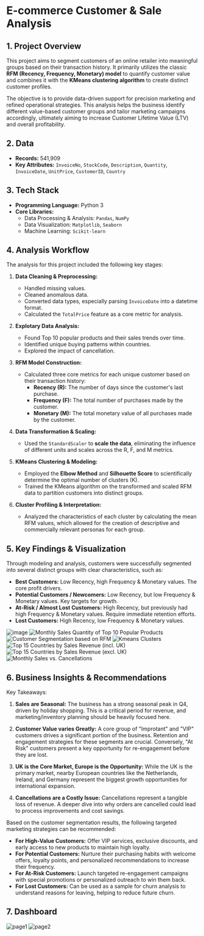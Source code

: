 # E-commerce Customer & Sale Analysis

## 1. Project Overview

This project aims to segment customers of an online retailer into meaningful groups based on their transaction history. It primarily utilizes the classic **RFM (Recency, Frequency, Monetary) model** to quantify customer value and combines it with the **KMeans clustering algorithm** to create distinct customer profiles.

The objective is to provide data-driven support for precision marketing and refined operational strategies. This analysis helps the business identify different value-based customer groups and tailor marketing campaigns accordingly, ultimately aiming to increase Customer Lifetime Value (LTV) and overall profitability.

## 2. Data

* **Records:** 541,909
* **Key Attributes:** `InvoiceNo`, `StockCode`, `Description`, `Quantity`, `InvoiceDate`, `UnitPrice`, `CustomerID`, `Country`

## 3. Tech Stack
* **Programming Language:** Python 3
* **Core Libraries:**
    * Data Processing & Analysis: `Pandas`, `NumPy`
    * Data Visualization: `Matplotlib`, `Seaborn`
    * Machine Learning: `Scikit-learn`

## 4. Analysis Workflow

The analysis for this project included the following key stages:

1.  **Data Cleaning & Preprocessing:**
    * Handled missing values.
    * Cleaned anomalous data.
    * Converted data types, especially parsing `InvoiceDate` into a datetime format.
    * Calculated the `TotalPrice` feature as a core metric for analysis.

2.  **Explotary Data Analysis:**
    * Found Top 10 popular products and their sales trends over time.
    * Identified unique buying patterns within countries.
    * Explored the impact of cancellation.

3.  **RFM Model Construction:**
    * Calculated three core metrics for each unique customer based on their transaction history:
        * **Recency (R):** The number of days since the customer's last purchase.
        * **Frequency (F):** The total number of purchases made by the customer.
        * **Monetary (M):** The total monetary value of all purchases made by the customer.

4.  **Data Transformation & Scaling:**
    * Used the `StandardScaler` to **scale the data**, eliminating the influence of different units and scales across the R, F, and M metrics.

5.  **KMeans Clustering & Modeling:**
    * Employed the **Elbow Method** and **Silhouette Score** to scientifically determine the optimal number of clusters (K).
    * Trained the KMeans algorithm on the transformed and scaled RFM data to partition customers into distinct groups.

6.  **Cluster Profiling & Interpretation:**
    * Analyzed the characteristics of each cluster by calculating the mean RFM values, which allowed for the creation of descriptive and commercially relevant personas for each group.



## 5. Key Findings & Visualization

Through modeling and analysis, customers were successfully segmented into several distinct groups with clear characteristics, such as:

* **Best Customers:** Low Recency, high Frequency & Monetary values. The core profit drivers.
* **Potential Customers / Newcomers:** Low Recency, but low Frequency & Monetary values. Key targets for growth.
* **At-Risk / Almost Lost Customers:** High Recency, but previously had high Frequency & Monetary values. Require immediate retention efforts.
* **Lost Customers:** High Recency, low Frequency & Monetary values.

![image](https://github.com/ericxq27/E-commerce-Customer-Sales-Analysis/blob/main/Images/Top%2010%20Popular%20Products%20by%20Quantity%20Sold.png)
![Monthly Sales Quantity of Top 10 Popular Products](https://github.com/ericxq27/E-commerce-Customer-Sales-Analysis/blob/main/Images/Monthly%20Sales%20Quantity%20of%20Top%2010%20Popular%20Products.png)
![Customer Segmentation based on RFM](https://github.com/ericxq27/E-commerce-Customer-Sales-Analysis/blob/main/Images/Customer%20Segmentation%20based%20on%20RFM.png)
![Kmeans Clusters](https://github.com/ericxq27/E-commerce-Customer-Sales-Analysis/blob/main/Images/Visualisation%20of%20Kmeans%20Clusters.png)
![Top 15 Countries by Sales Revenue (incl. UK)](https://github.com/ericxq27/E-commerce-Customer-Sales-Analysis/blob/main/Images/Top%2015%20Countries%20by%20Sales%20Revenue%20(incl.%20UK).png)
![Top 15 Countries by Sales Revenue (excl. UK)](https://github.com/ericxq27/E-commerce-Customer-Sales-Analysis/blob/main/Images/Top%2015%20Countries%20by%20Sales%20Revenue%20(excl.%20UK).png)
![Monthly Sales vs. Cancellations](https://github.com/ericxq27/E-commerce-Customer-Sales-Analysis/blob/main/Images/Monthly%20Sales%20vs.%20Cancellations.png)

## 6. Business Insights & Recommendations

Key Takeaways:

1. **Sales are Seasonal:** The business has a strong seasonal peak in Q4, driven by holiday shopping. This is a critical period for revenue, and marketing/inventory planning should be heavily focused here.

2. **Customer Value varies Greatly:** A core group of "Improtant" and "VIP" customers drives a significant portion of the business. Retention and engagement strategies for these segments are crucial. Conversely, "At Risk" customers present a key opportunity for re-engagement before they are lost.

3. **UK is the Core Market, Europe is the Opportunity:** While the UK is the primary market, nearby European countries like the Netherlands, Ireland, and Germany represent the biggest growth opportunities for international expansion.

4. **Cancellations are a Costly Issue:** Cancellations represent a tangible loss of revenue. A deeper dive into why orders are cancelled could lead to process improvements and cost savings.

Based on the customer segmentation results, the following targeted marketing strategies can be recommended:

* **For High-Value Customers:** Offer VIP services, exclusive discounts, and early access to new products to maintain high loyalty.
* **For Potential Customers:** Nurture their purchasing habits with welcome offers, loyalty points, and personalized recommendations to increase their frequency.
* **For At-Risk Customers:** Launch targeted re-engagement campaigns with special promotions or personalized outreach to win them back.
* **For Lost Customers:** Can be used as a sample for churn analysis to understand reasons for leaving, helping to reduce future churn.

## 7. Dashboard
![page1](https://github.com/ericxq27/E-commerce-Customer-Sales-Analysis/blob/main/Images/Dashboard-page-1.jpeg)
![page2](https://github.com/ericxq27/E-commerce-Customer-Sales-Analysis/blob/main/Images/Dashboard-page-2.jpeg)
